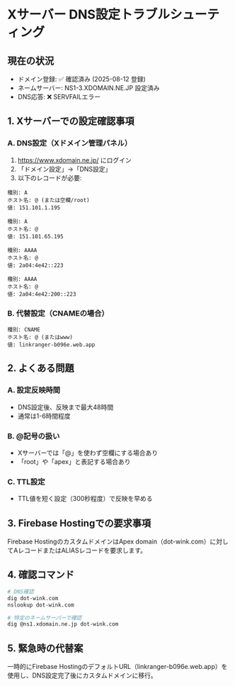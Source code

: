 # Xサーバー DNS設定トラブルシューティング

## 現在の状況
- ドメイン登録: ✅ 確認済み (2025-08-12 登録)
- ネームサーバー: NS1-3.XDOMAIN.NE.JP 設定済み
- DNS応答: ❌ SERVFAILエラー

## 1. Xサーバーでの設定確認事項

### A. DNS設定（Xドメイン管理パネル）
1. https://www.xdomain.ne.jp/ にログイン
2. 「ドメイン設定」→「DNS設定」
3. 以下のレコードが必要:

```
種別: A
ホスト名: @ (または空欄/root)
値: 151.101.1.195

種別: A  
ホスト名: @
値: 151.101.65.195

種別: AAAA
ホスト名: @
値: 2a04:4e42::223

種別: AAAA
ホスト名: @  
値: 2a04:4e42:200::223
```

### B. 代替設定（CNAMEの場合）
```
種別: CNAME
ホスト名: @ (またはwww)
値: linkranger-b096e.web.app
```

## 2. よくある問題

### A. 設定反映時間
- DNS設定後、反映まで最大48時間
- 通常は1-6時間程度

### B. @記号の扱い
- Xサーバーでは「@」を使わず空欄にする場合あり
- 「root」や「apex」と表記する場合あり

### C. TTL設定
- TTL値を短く設定（300秒程度）で反映を早める

## 3. Firebase Hostingでの要求事項
Firebase HostingのカスタムドメインはApex domain（dot-wink.com）に対してAレコードまたはALIASレコードを要求します。

## 4. 確認コマンド
```bash
# DNS確認
dig dot-wink.com
nslookup dot-wink.com

# 特定のネームサーバーで確認
dig @ns1.xdomain.ne.jp dot-wink.com
```

## 5. 緊急時の代替案
一時的にFirebase HostingのデフォルトURL（linkranger-b096e.web.app）を使用し、DNS設定完了後にカスタムドメインに移行。